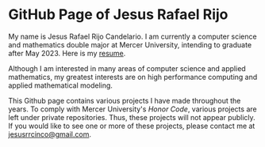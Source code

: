 # GitHub Page of Jesus Rafael Rijo

My name is Jesus Rafael Rijo Candelario. I am currently a computer science and mathematics double major at Mercer University, intending to graduate after May 2023. Here is my [resume](https://github.com/jesusrrc/jesusrrc/blob/main/rijo_resume.pdf).

Although I am interested in many areas of computer science and applied mathematics, my greatest interests are on high performance computing and applied mathematical modeling.

This Github page contains various projects I have made throughout the years. To comply with Mercer University's *Honor Code*, various projects are left under 
private repositories. Thus, these projects will not appear publicly. If you would like to see one or more of these projects, please contact me 
at jesusrrcinco@gmail.com.
